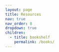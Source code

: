 ```yaml
---
layout: page
title: Resources
nav: true
nav_order: 8
dropdown: true
children:
  - title: bookshelf
    permalink: /books/
---
```

